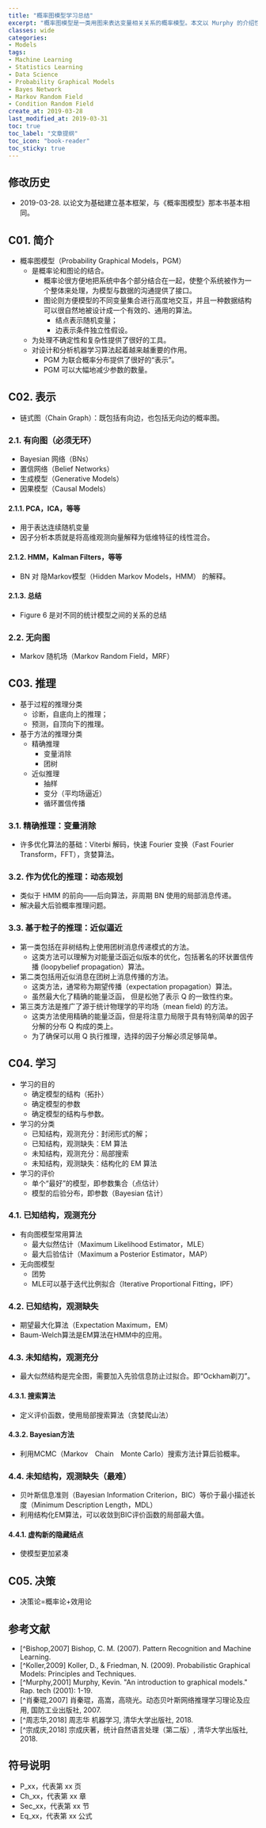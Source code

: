 ```yaml
---
title: "概率图模型学习总结"
excerpt: "概率图模型是一类用图来表达变量相关关系的概率模型。本文以 Murphy 的介绍性论文为基础的学习笔记。"
classes: wide
categories:
- Models
tags:
- Machine Learning
- Statistics Learning
- Data Science
- Probability Graphical Models
- Bayes Network
- Markov Random Field
- Condition Random Field
create_at: 2019-03-28
last_modified_at: 2019-03-31
toc: true
toc_label: "文章提纲"
toc_icon: "book-reader"
toc_sticky: true
---
```


## 修改历史

* 2019-03-28. 以论文为基础建立基本框架，与《概率图模型》那本书基本相同。

## C01. 简介

* 概率图模型（Probability Graphical Models，PGM）
  * 是概率论和图论的结合。
    * 概率论很方便地把系统中各个部分结合在一起，使整个系统被作为一个整体来处理，为模型与数据的沟通提供了接口。
    * 图论则方便模型的不同变量集合进行高度地交互，并且一种数据结构可以很自然地被设计成一个有效的、通用的算法。
      * 结点表示随机变量；
      * 边表示条件独立性假设。
  * 为处理不确定性和复杂性提供了很好的工具。
  * 对设计和分析机器学习算法起着越来越重要的作用。
    * PGM 为联合概率分布提供了很好的“表示”。
    * PGM 可以大幅地减少参数的数量。

## C02. 表示

* 链式图（Chain Graph）：既包括有向边，也包括无向边的概率图。

### 2.1. 有向图（必须无环）

* Bayesian 网络（BNs）
* 置信网络（Belief Networks）
* 生成模型（Generative Models）
* 因果模型（Causal Models）

#### 2.1.1. PCA，ICA，等等

* 用于表达连续随机变量
* 因子分析本质就是将高维观测向量解释为低维特征的线性混合。

#### 2.1.2. HMM，Kalman Filters，等等

* BN 对 隐Markov模型（Hidden Markov Models，HMM） 的解释。

#### 2.1.3. 总结

* Figure 6 是对不同的统计模型之间的关系的总结

### 2.2. 无向图

* Markov 随机场（Markov Random Field，MRF）

## C03. 推理

* 基于过程的推理分类
  * 诊断，自底向上的推理；
  * 预测，自顶向下的推理。
* 基于方法的推理分类
  * 精确推理
    * 变量消除
    * 团树
  * 近似推理
    * 抽样
    * 变分（平均场逼近）
    * 循环置信传播

### 3.1. 精确推理：变量消除

* 许多优化算法的基础：Viterbi 解码，快速 Fourier 变换（Fast Fourier Transform，FFT），贪婪算法。

### 3.2. 作为优化的推理：动态规划

* 类似于 HMM 的前向——后向算法，非周期 BN 使用的局部消息传递。
* 解决最大后验概率推理问题。

### 3.3. 基于粒子的推理：近似逼近

* 第一类包括在非树结构上使用团树消息传递模式的方法。
  * 这类方法可以理解为对能量泛函近似版本的优化，包括著名的环状置信传播 (loopybelief propagation）算法。
* 第二类包括用近似消息在团树上消息传播的方法。
  * 这类方法，通常称为期望传播（expectation propagation）算法。
  * 虽然最大化了精确的能量泛函， 但是松弛了表示 Q 的一致性约束。
* 第三类方法是推广了源于统计物理学的平均场（mean field) 的方法。
  * 这类方法使用精确的能量泛函，但是将注意力局限于具有特别简单的因子分解的分布 Q 构成的类上。
  * 为了确保可以用 Q 执行推理，选择的因子分解必须足够简单。

## C04. 学习

* 学习的目的
  * 确定模型的结构（拓扑）
  * 确定模型的参数
  * 确定模型的结构与参数。
* 学习的分类
  * 已知结构，观测充分：封闭形式的解；
  * 已知结构，观测缺失：EM 算法
  * 未知结构，观测充分：局部搜索
  * 未知结构，观测缺失：结构化的 EM 算法
* 学习的评价
  * 单个“最好”的模型，即参数集合（点估计）
  * 模型的后验分布，即参数（Bayesian 估计）

### 4.1. 已知结构，观测充分

* 有向图模型常用算法
  * 最大似然估计（Maximum Likelihood Estimator，MLE）
  * 最大后验估计（Maximum a Posterior Estimator，MAP）
* 无向图模型
  * 团势
  * MLE可以基于迭代比例拟合（Iterative Proportional Fitting，IPF）

### 4.2. 已知结构，观测缺失

* 期望最大化算法（Expectation Maximum，EM）
* Baum-Welch算法是EM算法在HMM中的应用。

### 4.3. 未知结构，观测充分

* 最大似然结构是完全图，需要加入先验信息防止过拟合。即“Ockham剃刀”。

#### 4.3.1. 搜索算法

* 定义评价函数，使用局部搜索算法（贪婪爬山法）

#### 4.3.2. Bayesian方法

* 利用MCMC（Markov　Chain　Monte Carlo）搜索方法计算后验概率。
  
### 4.4. 未知结构，观测缺失（最难）

* 贝叶斯信息准则（Bayesian Information Criterion，BIC）等价于最小描述长度（Minimum Description Length，MDL）
* 利用结构化EM算法，可以收敛到BIC评价函数的局部最大值。
  
#### 4.4.1. 虚构新的隐藏结点

* 使模型更加紧凑

## C05. 决策

* 决策论=概率论+效用论

## 参考文献

* [^Bishop,2007] Bishop, C. M. (2007). Pattern Recognition and Machine Learning.
* [^Koller,2009] Koller, D., & Friedman, N. (2009). Probabilistic Graphical Models: Principles and Techniques.
* [^Murphy,2001] Murphy, Kevin. "An introduction to graphical models." Rap. tech (2001): 1-19.
* [^肖秦琨,2007] 肖秦琨，高嵩，高晓光。动态贝叶斯网络推理学习理论及应用, 国防工业出版社, 2007.
* [^周志华,2018] 周志华 机器学习, 清华大学出版社, 2018.
* [^宗成庆,2018] 宗成庆著，统计自然语言处理（第二版）, 清华大学出版社, 2018.

## 符号说明

* P_xx，代表第 xx 页
* Ch_xx，代表第 xx 章
* Sec_xx，代表第 xx 节
* Eq_xx，代表第 xx 公式
